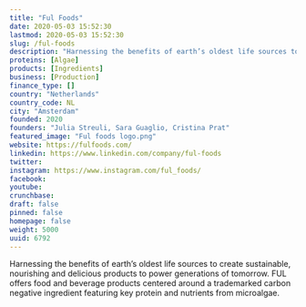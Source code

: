 ```yaml
---
title: "Ful Foods"
date: 2020-05-03 15:52:30
lastmod: 2020-05-03 15:52:30
slug: /ful-foods
description: "Harnessing the benefits of earth’s oldest life sources to create sustainable, nourishing and delicious products to power generations of tomorrow. FUL offers food and beverage products centered around a trademarked carbon negative ingredient featuring key protein and nutrients from microalgae."
proteins: [Algae]
products: [Ingredients]
business: [Production]
finance_type: []
country: "Netherlands"
country_code: NL
city: "Amsterdam"
founded: 2020
founders: "Julia Streuli, Sara Guaglio, Cristina Prat"
featured_image: "Ful foods logo.png"
website: https://fulfoods.com/
linkedin: https://www.linkedin.com/company/ful-foods
twitter: 
instagram: https://www.instagram.com/ful_foods/
facebook: 
youtube: 
crunchbase: 
draft: false
pinned: false
homepage: false
weight: 5000
uuid: 6792
---
```

Harnessing the benefits of earth’s oldest life sources to create sustainable, nourishing and delicious products to power generations of tomorrow. FUL offers food and beverage products centered around a trademarked carbon negative ingredient featuring key protein and nutrients from microalgae.
